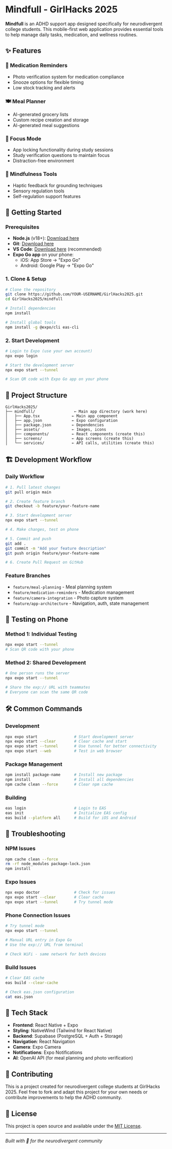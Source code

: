 # Mindfull - GirlHacks 2025

**Mindfull** is an ADHD support app designed specifically for neurodivergent college students. This mobile-first web application provides essential tools to help manage daily tasks, medication, and wellness routines.

## ✨ Features

### 💊 Medication Reminders
- Photo verification system for medication compliance
- Snooze options for flexible timing
- Low stock tracking and alerts

### 🍽️ Meal Planner
- AI-generated grocery lists
- Custom recipe creation and storage
- AI-generated meal suggestions

### 🎯 Focus Mode
- App locking functionality during study sessions
- Study verification questions to maintain focus
- Distraction-free environment

### 🧘 Mindfulness Tools
- Haptic feedback for grounding techniques
- Sensory regulation tools
- Self-regulation support features

## 🚀 Getting Started

### Prerequisites
- **Node.js** (v18+): [Download here](https://nodejs.org)
- **Git**: [Download here](https://git-scm.com)
- **VS Code**: [Download here](https://code.visualstudio.com) (recommended)
- **Expo Go app** on your phone:
  - iOS: App Store → "Expo Go"
  - Android: Google Play → "Expo Go"

### 1. Clone & Setup
```bash
# Clone the repository
git clone https://github.com/YOUR-USERNAME/GirlHacks2025.git
cd GirlHacks2025/mindfull

# Install dependencies
npm install

# Install global tools
npm install -g @expo/cli eas-cli
```

### 2. Start Development
```bash
# Login to Expo (use your own account)
npx expo login

# Start the development server
npx expo start --tunnel

# Scan QR code with Expo Go app on your phone
```

## 📁 Project Structure
```
GirlHacks2025/
├── mindfull/                 ← Main app directory (work here)
│   ├── App.tsx              ← Main app component
│   ├── app.json             ← Expo configuration
│   ├── package.json         ← Dependencies
│   ├── assets/              ← Images, icons
│   ├── components/          ← React components (create this)
│   ├── screens/             ← App screens (create this)
│   └── services/            ← API calls, utilities (create this)
```

## 🏗️ Development Workflow

### Daily Workflow
```bash
# 1. Pull latest changes
git pull origin main

# 2. Create feature branch
git checkout -b feature/your-feature-name

# 3. Start development server
npx expo start --tunnel

# 4. Make changes, test on phone

# 5. Commit and push
git add .
git commit -m "Add your feature description"
git push origin feature/your-feature-name

# 6. Create Pull Request on GitHub
```

### Feature Branches
- `feature/meal-planning` - Meal planning system
- `feature/medication-reminders` - Medication management
- `feature/camera-integration` - Photo capture system
- `feature/app-architecture` - Navigation, auth, state management

## 📱 Testing on Phone

### Method 1: Individual Testing
```bash
npx expo start --tunnel
# Scan QR code with your phone
```

### Method 2: Shared Development
```bash
# One person runs the server
npx expo start --tunnel

# Share the exp:// URL with teammates
# Everyone can scan the same QR code
```

## 🛠️ Common Commands

### Development
```bash
npx expo start                # Start development server
npx expo start --clear        # Clear cache and start
npx expo start --tunnel       # Use tunnel for better connectivity
npx expo start --web          # Test in web browser
```

### Package Management
```bash
npm install package-name      # Install new package
npm install                   # Install all dependencies
npm cache clean --force       # Clear npm cache
```

### Building
```bash
eas login                     # Login to EAS
eas init                      # Initialize EAS config
eas build --platform all      # Build for iOS and Android
```

## 🐛 Troubleshooting

### NPM Issues
```bash
npm cache clean --force
rm -rf node_modules package-lock.json
npm install
```

### Expo Issues
```bash
npx expo doctor               # Check for issues
npx expo start --clear        # Clear cache
npx expo start --tunnel       # Try tunnel mode
```

### Phone Connection Issues
```bash
# Try tunnel mode
npx expo start --tunnel

# Manual URL entry in Expo Go
# Use the exp:// URL from terminal

# Check WiFi - same network for both devices
```

### Build Issues
```bash
# Clear EAS cache
eas build --clear-cache

# Check eas.json configuration
cat eas.json
```

## 🔧 Tech Stack

- **Frontend**: React Native + Expo
- **Styling**: NativeWind (Tailwind for React Native)
- **Backend**: Supabase (PostgreSQL + Auth + Storage)
- **Navigation**: React Navigation
- **Camera**: Expo Camera
- **Notifications**: Expo Notifications
- **AI**: OpenAI API (for meal planning and photo verification)


## 🤝 Contributing

This is a project created for neurodivergent college students at GirlHacks 2025. Feel free to fork and adapt this project for your own needs or contribute improvements to help the ADHD community.

## 📄 License

This project is open source and available under the [MIT License](LICENSE).

---

*Built with 💜 for the neurodivergent community*
